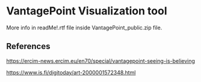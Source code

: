 # VantagePoint Visualization tool

More info in readMe!.rtf file inside VantagePoint_public.zip file. 

## References

https://ercim-news.ercim.eu/en70/special/vantagepoint-seeing-is-believing

https://www.is.fi/digitoday/art-2000001572348.html




